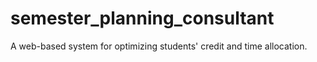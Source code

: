 # semester_planning_consultant
A web-based system for optimizing students' credit and time allocation.
